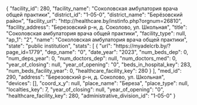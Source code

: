 {
    "facility_id": 280,
    "facility_name": "Соколовская амбулатория врача общей практики",
    "district_id": "1-05-0",
    "district_name": "Берёзовский район",
    "facility_url": "http:\/\/healthcare.by\/instinfo.php?orgnum=26810",
    "facility_address": "Березовский р-н, д. Соколово, ул. Школьная",
    "title": "Соколовская амбулатория врача общей практики",
    "facility_type": null,
    "ap_1": "2",
    "name": "Соколовская амбулатория врача общей практики",
    "state": "public institution",
    "stats": [
        {
            "url": "https:\/\/myadelcrb.by\/?page_id=1779",
            "dep_name": "0",
            "date_year": "2023",
            "num_beds_dep": 0,
            "num_deps_year": 0,
            "num_doctors_dep": null,
            "num_doctors_med": 0,
            "year_of_closing": null,
            "year_of_opening": "0",
            "beds_in_hospital_key": 283,
            "num_beds_facility_year": 0,
            "healthcare_facility_key": 280
        }
    ],
    "med_id": 290,
    "address": "Березовский р-н, д. Соколово, ул. Школьная",
    "devices": [],
    "coord_x_y": null,
    "place_name": "Береза",
    "place_type": null,
    "localties_key": 7,
    "year_of_closing": null,
    "year_of_opening": "0",
    "healthcare_facility_key": 280,
    "administrative_division_id": "1-05-0"
}